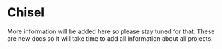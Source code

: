 # Chisel

More information will be added here so please stay tuned for that. These are new docs so it will take time to add all information about all projects.
